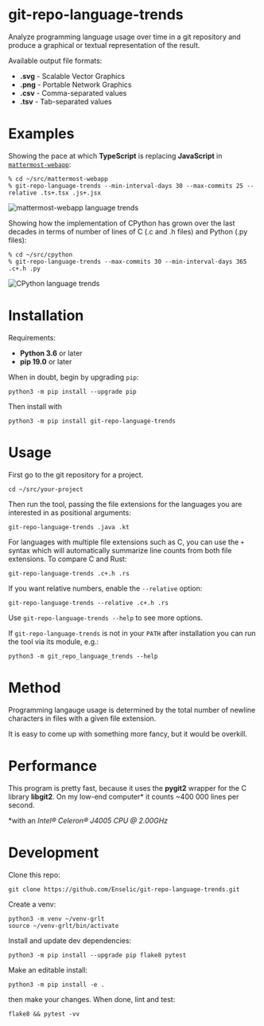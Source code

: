 # git-repo-language-trends

Analyze programming language usage over time in a git repository and produce a
graphical or textual representation of the result.

Available output file formats:
* **.svg** - Scalable Vector Graphics
* **.png** - Portable Network Graphics
* **.csv** - Comma-separated values
* **.tsv** - Tab-separated values

# Examples

Showing the pace at which **TypeScript** is replacing **JavaScript** in
[`mattermost-webapp`](https://github.com/mattermost/mattermost-webapp):

    % cd ~/src/mattermost-webapp
    % git-repo-language-trends --min-interval-days 30 --max-commits 25 --relative .ts+.tsx .js+.jsx

![mattermost-webapp language trends](https://i.imgur.com/6IGbgjb.png)

Showing how the implementation of CPython has grown over the last decades in
terms of number of lines of C (.c and .h files) and Python (.py files):

    % cd ~/src/cpython
    % git-repo-language-trends --max-commits 30 --min-interval-days 365 .c+.h .py

![CPython language trends](https://i.imgur.com/Uv4mK1z.png)



# Installation

Requirements:
* **Python 3.6** or later
* **pip 19.0** or later

When in doubt, begin by upgrading `pip`:

    python3 -m pip install --upgrade pip

Then install with

    python3 -m pip install git-repo-language-trends


# Usage

First go to the git repository for a project.

    cd ~/src/your-project

Then run the tool, passing the file extensions for the languages you are
interested in as positional arguments:


    git-repo-language-trends .java .kt


For languages with multiple file extensions such as C, you can use the `+`
syntax which will automatically summarize line counts from both file extensions.
To compare C and Rust:

    git-repo-language-trends .c+.h .rs

If you want relative numbers, enable the `--relative` option:

    git-repo-language-trends --relative .c+.h .rs

Use `git-repo-language-trends --help` to see more options.

If `git-repo-language-trends` is not in your `PATH` after installation you can
run the tool via its module, e.g.:

    python3 -m git_repo_language_trends --help

# Method

Programming langauge usage is determined by the total number of newline
characters in files with a given file extension.

It is easy to come up with something more fancy, but it would be overkill.


# Performance

This program is pretty fast, because it uses the **pygit2** wrapper for the C
library **libgit2**. On my low-end computer* it counts ~400 000 lines per
second.

\*with an *Intel® Celeron® J4005 CPU @ 2.00GHz*


# Development

Clone this repo:

    git clone https://github.com/Enselic/git-repo-language-trends.git

Create a venv:

    python3 -m venv ~/venv-grlt
    source ~/venv-grlt/bin/activate

Install and update dev dependencies:

    python3 -m pip install --upgrade pip flake8 pytest

Make an editable install:

    python3 -m pip install -e .

then make your changes. When done, lint and test:

    flake8 && pytest -vv
